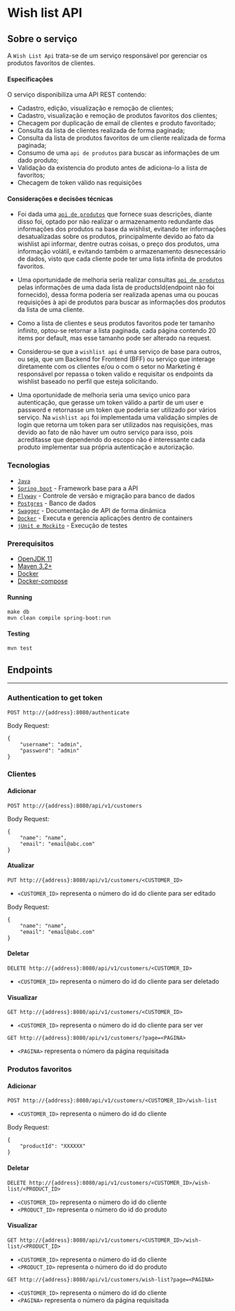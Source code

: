 # Wish list API

## Sobre o serviço

A `Wish List Api` trata-se de um serviço responsável por gerenciar os produtos favoritos de clientes. 

#### Especificações
 
 O serviço disponibiliza uma API REST contendo:
 
 - Cadastro, edição, visualização e remoção de clientes;
 - Cadastro, visualização e remoção de produtos favoritos dos clientes;
 - Checagem por duplicação de email de clientes e produto favoritado;
 - Consulta da lista de clientes realizada de forma paginada;
 - Consulta da lista de produtos favoritos de um cliente realizada de forma paginada;
 - Consumo de uma `api de produtos` para buscar as informações de um dado produto;
 - Validação da existencia do produto antes de adiciona-lo a lista de favoritos;
 - Checagem de token válido nas requisições
 
#### Considerações e decisões técnicas
 
 - Foi dada uma [`api de produtos`](https://gist.github.com/Bgouveia/9e043a3eba439489a35e70d1b5ea08ec) que fornece suas descrições, diante disso foi, optado por não realizar o armazenamento redundante das informações dos produtos na base da wishlist, evitando ter informações desatualizadas sobre os produtos, principalmente devido ao fato da wishlist api informar, dentre outras coisas, o preço dos produtos, uma informação volátil, e evitando também o armazenamento desnecessário de dados, visto que cada cliente pode ter uma lista infinita de produtos favoritos.
 
 - Uma oportunidade de melhoria seria realizar consultas [`api de produtos`](https://gist.github.com/Bgouveia/9e043a3eba439489a35e70d1b5ea08ec) pelas informações de uma dada lista de productsId(endpoint não foi fornecido), dessa forma poderia ser realizada apenas uma ou poucas requisições à api de produtos para buscar as informações dos produtos da lista de uma cliente.
 
 - Como a lista de clientes e seus produtos favoritos pode ter tamanho infinito, optou-se retornar a lista paginada, cada página contendo 20 items por default, mas esse tamanho pode ser alterado na request.  
 
 - Considerou-se que a `wishlist api` é uma serviço de base para outros, ou seja, que um Backend for Frontend (BFF) ou serviço que interage diretamente com os clientes e/ou o com o setor no Marketing é responsável por repassa o token valido e requisitar os endpoints da wishlist baseado no perfil que esteja solicitando.
 
 - Uma oportunidade de melhoria seria uma seviço unico para autenticação, que gerasse um token válido a partir de um user e password e retornasse um token que poderia ser utilizado por vários serviço. Na `wishlist api` foi implementada uma validação simples de login que retorna um token para ser utilizados nas requisições, mas devido ao fato de não haver um outro serviço para isso, pois acreditasse que dependendo do escopo não é interessante cada produto implementar sua própria autenticação e autorização.
 
### Tecnologias

 - [`Java`](https://www.java.com/download/) 
 - [`Spring boot`](https://spring.io) - Framework base para a API
 - [`Flyway`](https://flywaydb.org) - Controle de versão e migração para banco de dados
 - [`Postgres`](https://www.mysql.com) - Banco de dados
 - [`Swagger`](https://swagger.io) - Documentação de API de forma dinâmica
 - [`Docker`](https://www.docker.com) - Executa e gerencia aplicações dentro de containers
 - [`jUnit e Mockito`](https://junit.org/junit5/) - Execução de testes
 
### Prerequisitos
- [OpenJDK 11](http://jdk.java.net/11/)
- [Maven 3.2+](https://maven.apache.org/install.html)
- [Docker](https://docs.docker.com/install/)
- [Docker-compose](https://docs.docker.com/compose/install/)

#### Running
```
make db
mvn clean compile spring-boot:run
```

#### Testing
```
mvn test
```

## Endpoints 
--------

### Authentication to get token

```
POST http://{address}:8080/authenticate
```

Body Request:

```
{
	"username": "admin",
	"password": "admin"
}
```

### Clientes

#### Adicionar
```
POST http://{address}:8080/api/v1/customers
```
Body Request:
```
{
	"name": "name",
	"email": "email@abc.com"
}
```

#### Atualizar
```
PUT http://{address}:8080/api/v1/customers/<CUSTOMER_ID>
```
* `<CUSTOMER_ID>` representa o número do id do cliente para ser editado

Body Request:

```
{
	"name": "name",
	"email": "email@abc.com"
}
```

#### Deletar

```
DELETE http://{address}:8080/api/v1/customers/<CUSTOMER_ID>
```
* `<CUSTOMER_ID>` representa o número do id do cliente para ser deletado


#### Visualizar

```
GET http://{address}:8080/api/v1/customers/<CUSTOMER_ID>
```
* `<CUSTOMER_ID>` representa o número do id do cliente para ser ver
```
GET http://{address}:8080/api/v1/customers/?page=<PAGINA>
```
* `<PAGINA>` representa o número da página requisitada


### Produtos favoritos

#### Adicionar
```
POST http://{address}:8080/api/v1/customers/<CUSTOMER_ID>/wish-list
```
* `<CUSTOMER_ID>` representa o número do id do cliente 

Body Request:
```
{
	"productId": "XXXXXX"
}
```

#### Deletar

```
DELETE http://{address}:8080/api/v1/customers/<CUSTOMER_ID>/wish-list/<PRODUCT_ID>
```
* `<CUSTOMER_ID>` representa o número do id do cliente 
* `<PRODUCT_ID>` representa o número do id do produto 


#### Visualizar

```
GET http://{address}:8080/api/v1/customers/<CUSTOMER_ID>/wish-list/<PRODUCT_ID>
```
* `<CUSTOMER_ID>` representa o número do id do cliente 
* `<PRODUCT_ID>` representa o número do id do produto 
```
GET http://{address}:8080/api/v1/customers/wish-list?page=<PAGINA>
```
* `<CUSTOMER_ID>` representa o número do id do cliente 
* `<PAGINA>` representa o número da página requisitada



